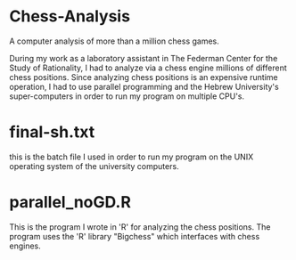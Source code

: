 # Chess-Analysis
A computer analysis of more than a million chess games.

During my work as a laboratory assistant in The Federman Center for the Study of Rationality, I had to analyze via a chess engine millions of different chess positions. Since 
analyzing chess positions is an expensive runtime operation, I had to use parallel programming and the Hebrew University's super-computers in order to run my program on multiple
CPU's.

# final-sh.txt
this is the batch file I used in order to run my program on the UNIX operating system of the university computers.

# parallel_noGD.R
This is the program I wrote in 'R' for analyzing the chess positions. The program uses the 'R' library "Bigchess" which interfaces with chess engines. 

